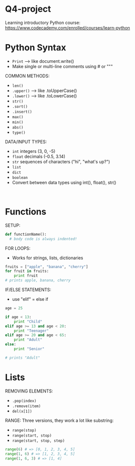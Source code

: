 # Q4-project
Learning introductory Python course:
https://www.codecademy.com/enrolled/courses/learn-python



# Python Syntax
- `Print` --> like document.write()
- Make single or multi-line comments using # or """

COMMON METHODS:
- `len()`
- `.upper()` --> like .toUpperCase()
- `.lower()` --> like .toLowerCase()
- `str()`
- `.sort()`
- `.insert()`
- `max()`
- `min()`
- `abs()`
- `type()`

DATA/INPUT TYPES:
- `int` integers (3, 0, -5)
- `float` decimals (-0.5, 3.14)
- `str` sequences of characters ("hi", "what's up?")
- `list`
- `dict`
- `boolean`
- Convert between data types using int(), float(), str()
<p><br></p>

# Functions
SETUP:
```Python
def functionName():
  # body code is always indented!
```

FOR LOOPS:
- Works for strings, lists, dictionaries
```Python
fruits = ["apple", "banana", "cherry"]
for fruit in fruits:
    print fruit
# prints apple, banana, cherry
```

IF/ELSE STATEMENTS:
- use "elif" = else if
```Python
age = 25

if age < 13:
    print "Child"
elif age >= 13 and age < 20:
    print "Teenager"
elif age >= 20 and age < 65:
    print "Adult"
else:
    print "Senior"

# prints "Adult"
```

# Lists
REMOVING ELEMENTS:
- `.pop(index)`
- `.remove(item)`
- `del(x[1])`

RANGE:
Three versions, they work a lot like substring:
- `range(stop)`
- `range(start, stop)`
- `range(start, stop, step)`
```Python
range(6) # => [0, 1, 2, 3, 4, 5]
range(1, 6) # => [1, 2, 3, 4, 5]
range(1, 6, 3) # => [1, 4]
```
